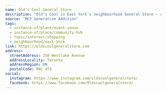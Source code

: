 ```yaml
---
name: Old's Cool General Store
description: "Old's Cool is East York's neighbourhood General Store – convenient, fully stocked and owned and operated with kindness and a sense of community."
source: "MCP Generative Addition"
tags:
  - instance-of/place/event-venue
  - instance-of/place/community-hub
  - topic/interest/shopping
  - neighbourhood/east-york
link: https://oldscoolgeneralstore.com
address:
  streetAddress: 250 Westlake Avenue
  addressLocality: Toronto
  addressRegion: ON
  postalCode: M4C 4T4
social:
  instagram: https://www.instagram.com/oldscoolgeneralstore/
  facebook: https://www.facebook.com/Oldscoolgeneralstore/
---
```

